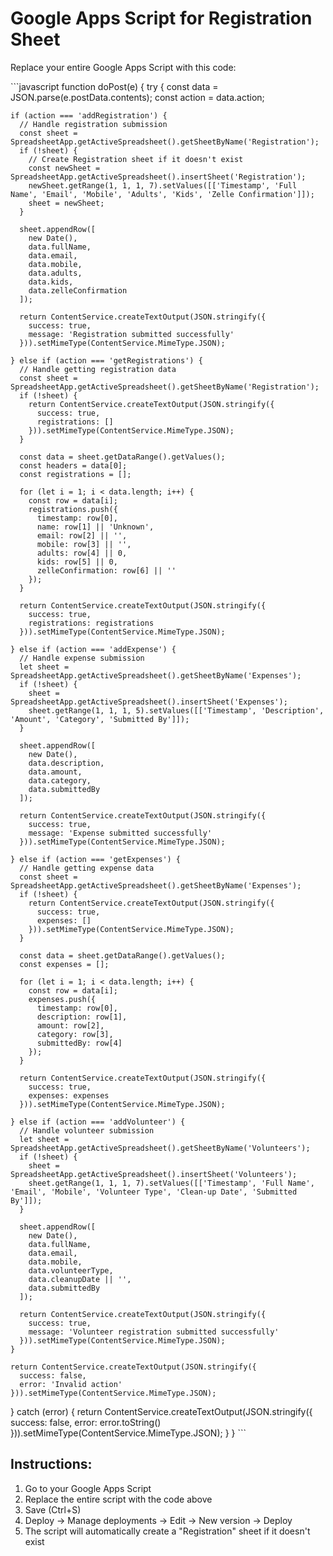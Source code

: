 # Google Apps Script for Registration Sheet

Replace your entire Google Apps Script with this code:

\`\`\`javascript
function doPost(e) {
  try {
    const data = JSON.parse(e.postData.contents);
    const action = data.action;
    
    if (action === 'addRegistration') {
      // Handle registration submission
      const sheet = SpreadsheetApp.getActiveSpreadsheet().getSheetByName('Registration');
      if (!sheet) {
        // Create Registration sheet if it doesn't exist
        const newSheet = SpreadsheetApp.getActiveSpreadsheet().insertSheet('Registration');
        newSheet.getRange(1, 1, 1, 7).setValues([['Timestamp', 'Full Name', 'Email', 'Mobile', 'Adults', 'Kids', 'Zelle Confirmation']]);
        sheet = newSheet;
      }
      
      sheet.appendRow([
        new Date(),
        data.fullName,
        data.email,
        data.mobile,
        data.adults,
        data.kids,
        data.zelleConfirmation
      ]);
      
      return ContentService.createTextOutput(JSON.stringify({
        success: true,
        message: 'Registration submitted successfully'
      })).setMimeType(ContentService.MimeType.JSON);
      
    } else if (action === 'getRegistrations') {
      // Handle getting registration data
      const sheet = SpreadsheetApp.getActiveSpreadsheet().getSheetByName('Registration');
      if (!sheet) {
        return ContentService.createTextOutput(JSON.stringify({
          success: true,
          registrations: []
        })).setMimeType(ContentService.MimeType.JSON);
      }
      
      const data = sheet.getDataRange().getValues();
      const headers = data[0];
      const registrations = [];
      
      for (let i = 1; i < data.length; i++) {
        const row = data[i];
        registrations.push({
          timestamp: row[0],
          name: row[1] || 'Unknown',
          email: row[2] || '',
          mobile: row[3] || '',
          adults: row[4] || 0,
          kids: row[5] || 0,
          zelleConfirmation: row[6] || ''
        });
      }
      
      return ContentService.createTextOutput(JSON.stringify({
        success: true,
        registrations: registrations
      })).setMimeType(ContentService.MimeType.JSON);
      
    } else if (action === 'addExpense') {
      // Handle expense submission
      let sheet = SpreadsheetApp.getActiveSpreadsheet().getSheetByName('Expenses');
      if (!sheet) {
        sheet = SpreadsheetApp.getActiveSpreadsheet().insertSheet('Expenses');
        sheet.getRange(1, 1, 1, 5).setValues([['Timestamp', 'Description', 'Amount', 'Category', 'Submitted By']]);
      }
      
      sheet.appendRow([
        new Date(),
        data.description,
        data.amount,
        data.category,
        data.submittedBy
      ]);
      
      return ContentService.createTextOutput(JSON.stringify({
        success: true,
        message: 'Expense submitted successfully'
      })).setMimeType(ContentService.MimeType.JSON);
      
    } else if (action === 'getExpenses') {
      // Handle getting expense data
      const sheet = SpreadsheetApp.getActiveSpreadsheet().getSheetByName('Expenses');
      if (!sheet) {
        return ContentService.createTextOutput(JSON.stringify({
          success: true,
          expenses: []
        })).setMimeType(ContentService.MimeType.JSON);
      }
      
      const data = sheet.getDataRange().getValues();
      const expenses = [];
      
      for (let i = 1; i < data.length; i++) {
        const row = data[i];
        expenses.push({
          timestamp: row[0],
          description: row[1],
          amount: row[2],
          category: row[3],
          submittedBy: row[4]
        });
      }
      
      return ContentService.createTextOutput(JSON.stringify({
        success: true,
        expenses: expenses
      })).setMimeType(ContentService.MimeType.JSON);
      
    } else if (action === 'addVolunteer') {
      // Handle volunteer submission
      let sheet = SpreadsheetApp.getActiveSpreadsheet().getSheetByName('Volunteers');
      if (!sheet) {
        sheet = SpreadsheetApp.getActiveSpreadsheet().insertSheet('Volunteers');
        sheet.getRange(1, 1, 1, 7).setValues([['Timestamp', 'Full Name', 'Email', 'Mobile', 'Volunteer Type', 'Clean-up Date', 'Submitted By']]);
      }
      
      sheet.appendRow([
        new Date(),
        data.fullName,
        data.email,
        data.mobile,
        data.volunteerType,
        data.cleanupDate || '',
        data.submittedBy
      ]);
      
      return ContentService.createTextOutput(JSON.stringify({
        success: true,
        message: 'Volunteer registration submitted successfully'
      })).setMimeType(ContentService.MimeType.JSON);
    }
    
    return ContentService.createTextOutput(JSON.stringify({
      success: false,
      error: 'Invalid action'
    })).setMimeType(ContentService.MimeType.JSON);
    
  } catch (error) {
    return ContentService.createTextOutput(JSON.stringify({
      success: false,
      error: error.toString()
    })).setMimeType(ContentService.MimeType.JSON);
  }
}
\`\`\`

## Instructions:
1. Go to your Google Apps Script
2. Replace the entire script with the code above
3. Save (Ctrl+S)
4. Deploy → Manage deployments → Edit → New version → Deploy
5. The script will automatically create a "Registration" sheet if it doesn't exist
